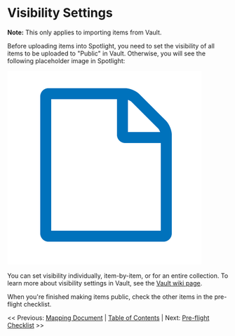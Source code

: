 # Visibility Settings

**Note:** This only applies to importing items from Vault.

Before uploading items into Spotlight, you need to set the visibility of all items to be uploaded to "Public" in Vault. Otherwise, you will see the following placeholder image in Spotlight:

<kbd>!["Unauthorized" placeholder image](unauthorized.png)</kbd>

You can set visibility individually, item-by-item, or for an entire collection. To learn more about visibility settings in Vault, see the [Vault wiki page](https://github.com/UVicLibrary/Vault/wiki/Visibility-and-Permissions).

When you're finished making items public, check the other items in the pre-flight checklist.

<< Previous: [Mapping Document](../mapping_document )  |
[Table of Contents](../README.md#table-of-contents)  |
Next: [Pre-flight Checklist](../pre-flight_checklist) >>
